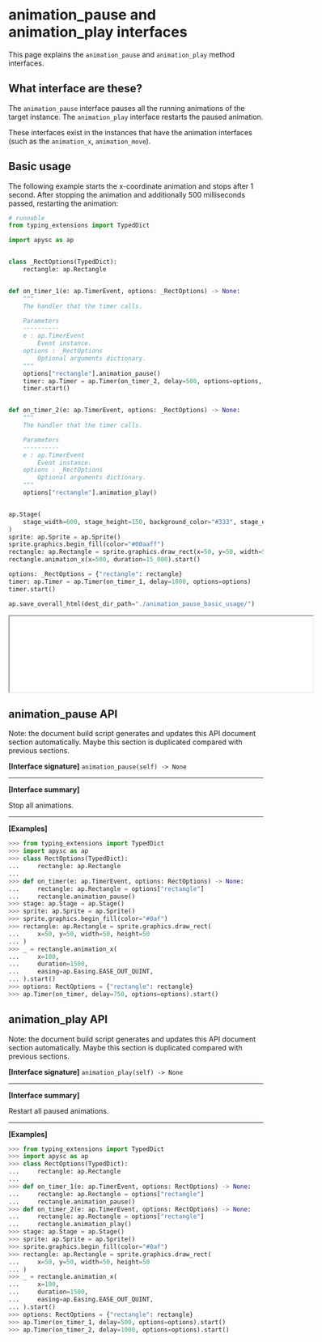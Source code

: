 # animation_pause and animation_play interfaces

This page explains the `animation_pause` and `animation_play` method interfaces.

## What interface are these?

The `animation_pause` interface pauses all the running animations of the target instance. The `animation_play` interface restarts the paused animation.

These interfaces exist in the instances that have the animation interfaces (such as the `animation_x`\, `animation_move`).

## Basic usage

The following example starts the x-coordinate animation and stops after 1 second. After stopping the animation and additionally 500 milliseconds passed, restarting the animation:

```py
# runnable
from typing_extensions import TypedDict

import apysc as ap


class _RectOptions(TypedDict):
    rectangle: ap.Rectangle


def on_timer_1(e: ap.TimerEvent, options: _RectOptions) -> None:
    """
    The handler that the timer calls.

    Parameters
    ----------
    e : ap.TimerEvent
        Event instance.
    options : _RectOptions
        Optional arguments dictionary.
    """
    options["rectangle"].animation_pause()
    timer: ap.Timer = ap.Timer(on_timer_2, delay=500, options=options, repeat_count=1)
    timer.start()


def on_timer_2(e: ap.TimerEvent, options: _RectOptions) -> None:
    """
    The handler that the timer calls.

    Parameters
    ----------
    e : ap.TimerEvent
        Event instance.
    options : _RectOptions
        Optional arguments dictionary.
    """
    options["rectangle"].animation_play()


ap.Stage(
    stage_width=600, stage_height=150, background_color="#333", stage_elem_id="stage"
)
sprite: ap.Sprite = ap.Sprite()
sprite.graphics.begin_fill(color="#00aaff")
rectangle: ap.Rectangle = sprite.graphics.draw_rect(x=50, y=50, width=50, height=50)
rectangle.animation_x(x=500, duration=15_000).start()

options: _RectOptions = {"rectangle": rectangle}
timer: ap.Timer = ap.Timer(on_timer_1, delay=1000, options=options)
timer.start()

ap.save_overall_html(dest_dir_path="./animation_pause_basic_usage/")
```

<iframe src="static/animation_pause_basic_usage/index.html" width="600" height="150"></iframe>


## animation_pause API

<!-- Docstring: apysc._animation.animation_pause_interface.AnimationPauseInterface.animation_pause -->

<span class="inconspicuous-txt">Note: the document build script generates and updates this API document section automatically. Maybe this section is duplicated compared with previous sections.</span>

**[Interface signature]** `animation_pause(self) -> None`<hr>

**[Interface summary]**

Stop all animations.<hr>

**[Examples]**

```py
>>> from typing_extensions import TypedDict
>>> import apysc as ap
>>> class RectOptions(TypedDict):
...     rectangle: ap.Rectangle
...
>>> def on_timer(e: ap.TimerEvent, options: RectOptions) -> None:
...     rectangle: ap.Rectangle = options["rectangle"]
...     rectangle.animation_pause()
>>> stage: ap.Stage = ap.Stage()
>>> sprite: ap.Sprite = ap.Sprite()
>>> sprite.graphics.begin_fill(color="#0af")
>>> rectangle: ap.Rectangle = sprite.graphics.draw_rect(
...     x=50, y=50, width=50, height=50
... )
>>> _ = rectangle.animation_x(
...     x=100,
...     duration=1500,
...     easing=ap.Easing.EASE_OUT_QUINT,
... ).start()
>>> options: RectOptions = {"rectangle": rectangle}
>>> ap.Timer(on_timer, delay=750, options=options).start()
```

## animation_play API

<!-- Docstring: apysc._animation.animation_play_mixin.AnimationPlayMixIn.animation_play -->

<span class="inconspicuous-txt">Note: the document build script generates and updates this API document section automatically. Maybe this section is duplicated compared with previous sections.</span>

**[Interface signature]** `animation_play(self) -> None`<hr>

**[Interface summary]**

Restart all paused animations.<hr>

**[Examples]**

```py
>>> from typing_extensions import TypedDict
>>> import apysc as ap
>>> class RectOptions(TypedDict):
...     rectangle: ap.Rectangle
...
>>> def on_timer_1(e: ap.TimerEvent, options: RectOptions) -> None:
...     rectangle: ap.Rectangle = options["rectangle"]
...     rectangle.animation_pause()
>>> def on_timer_2(e: ap.TimerEvent, options: RectOptions) -> None:
...     rectangle: ap.Rectangle = options["rectangle"]
...     rectangle.animation_play()
>>> stage: ap.Stage = ap.Stage()
>>> sprite: ap.Sprite = ap.Sprite()
>>> sprite.graphics.begin_fill(color="#0af")
>>> rectangle: ap.Rectangle = sprite.graphics.draw_rect(
...     x=50, y=50, width=50, height=50
... )
>>> _ = rectangle.animation_x(
...     x=100,
...     duration=1500,
...     easing=ap.Easing.EASE_OUT_QUINT,
... ).start()
>>> options: RectOptions = {"rectangle": rectangle}
>>> ap.Timer(on_timer_1, delay=500, options=options).start()
>>> ap.Timer(on_timer_2, delay=1000, options=options).start()
```